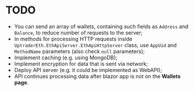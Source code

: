 # TODO 

- You can send an array of wallets, containing such fields as `Address` and `Balance`, to reduce number of requests to the server; 
- In methods for processing HTTP requests inside `UptraderEth.EthApiServer.EthApiHttpServer` class, use `AppUid` and `MethodName` parameters (also check `null` parameters); 
- Implement caching (e.g. using MongoDB); 
- Implement encryption for data that is sent via network; 
- Deploy API server (e.g. it could be implemented as WebAPI);
- API continues processing data after blazor app is not on the **Wallets page**. 
